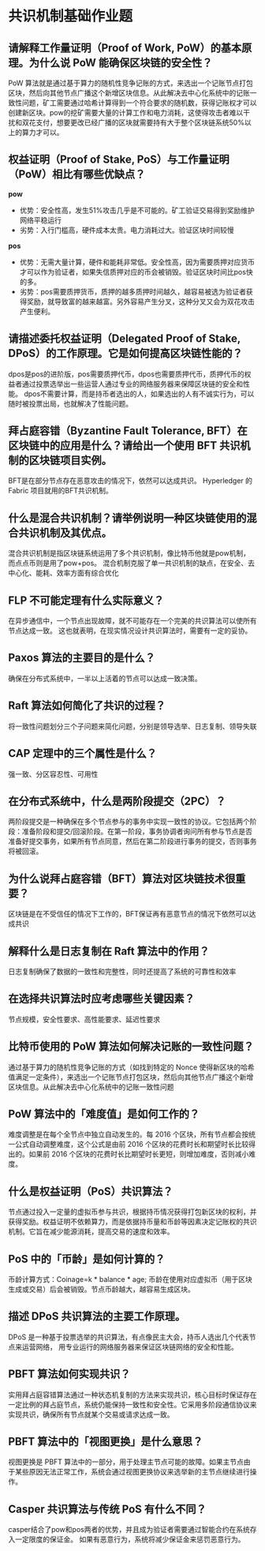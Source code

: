 # 共识机制基础作业题

## 请解释工作量证明（Proof of Work, PoW）的基本原理。为什么说 PoW 能确保区块链的安全性？
PoW 算法就是通过基于算力的随机性竞争记账的方式，来选出一个记账节点打包区块，然后向其他节点广播这个新增区块信息。从此解决去中心化系统中的记账一致性问题，矿工需要通过哈希计算得到一个符合要求的随机数，获得记账权才可以创建新区块。pow的挖矿需要大量的计算工作和电力消耗，这使得攻击者难以干扰和双花支付，想要更改已经广播的区块就需要持有大于整个区块链系统50%以上的算力才可以。

## 权益证明（Proof of Stake, PoS）与工作量证明（PoW）相比有哪些优缺点？
**pow** 
- 优势：安全性高，发生51%攻击几乎是不可能的。矿工验证交易得到奖励维护网络平稳运行 
- 劣势：入行门槛高，硬件成本太贵。电力消耗过大。验证区块时间较慢

**pos**
- 优势：无需大量计算，硬件和能耗非常低。安全性高，因为需要质押对应货币才可以作为验证者，如果失信质押对应的币会被销毁。验证区块时间比pos快的多。 
- 劣势：pos需要质押货币，质押的越多质押时间越久，越容易被选为验证者获得奖励，就导致富的越来越富。另外容易产生分叉，这种分叉又会为双花攻击产生便利。

## 请描述委托权益证明（Delegated Proof of Stake, DPoS）的工作原理。它是如何提高区块链性能的？
dpos是pos的进阶版，pos需要质押代币，dpos也需要质押代币，质押代币的权益者通过投票选举出一些运营人通过专业的网络服务器来保障区块链的安全和性能。 dpos不需要计算，而是持币者选出的人，如果选出的人有不诚实行为，可以随时被投票出局，也就解决了性能问题。


## 拜占庭容错（Byzantine Fault Tolerance, BFT）在区块链中的应用是什么？请给出一个使用 BFT 共识机制的区块链项目实例。
BFT是在部分节点存在恶意攻击的情况下，依然可以达成共识。 Hyperledger 的 Fabric 项目就用的BFT共识机制。

## 什么是混合共识机制？请举例说明一种区块链使用的混合共识机制及其优点。
混合共识机制是指区块链系统运用了多个共识机制，像比特币他就是pow机制，而点点币则是用了pow+pos。 混合机制克服了单一共识机制的缺点，在安全、去中心化、能耗、效率方面有综合优化

## FLP 不可能定理有什么实际意义？
在异步通信中，一个节点出现故障，就不可能存在一个完美的共识算法可以使所有节点达成一致。 这也就表明，在现实情况设计共识算法时，需要有一定的妥协。

## Paxos 算法的主要目的是什么？
确保在分布式系统中，一半以上活着的节点可以达成一致决策。

## Raft 算法如何简化了共识的过程？

将一致性问题划分三个子问题来简化问题，分别是领导选举、日志复制、领导失联

## CAP 定理中的三个属性是什么？
强一致、分区容忍性、可用性

## 在分布式系统中，什么是两阶段提交（2PC）？
两阶段提交是一种确保在多个节点参与的事务中实现一致性的协议。它包括两个阶段：准备阶段和提交/回滚阶段。在第一阶段，事务协调者询问所有参与节点是否准备好提交事务，如果所有节点同意，然后在第二阶段进行事务的提交，否则事务将被回滚。

## 为什么说拜占庭容错（BFT）算法对区块链技术很重要？
区块链是在不受信任的情况下工作的，BFT保证再有恶意节点的情况下依然可以达成共识

## 解释什么是日志复制在 Raft 算法中的作用？
日志复制确保了数据的一致性和完整性，同时还提高了系统的可靠性和效率

## 在选择共识算法时应考虑哪些关键因素？
节点规模，安全性要求、高性能要求、延迟性要求

## 比特币使用的 PoW 算法如何解决记账的一致性问题？
通过基于算力的随机性竞争记账的方式（如找到特定的 Nonce 使得新区块的哈希值满足一定条件），来选出一个记账节点打包区块，然后向其他节点广播这个新增区块信息。从此解决去中心化系统中的记账一致性问题

## PoW 算法中的「难度值」是如何工作的？
难度调整是在每个全节点中独立自动发生的。每 2016 个区块，所有节点都会按统一公式自动调整难度，这个公式是由前 2016 个区块的花费时长和期望时长比较得出的。如果前 2016 个区块的花费时长比期望时长更短，则增加难度，否则减小难度。


## 什么是权益证明（PoS）共识算法？
节点通过投入一定量的虚拟币参与共识，根据持币情况获得打包新区块的权利，并获得奖励。权益证明不依赖算力，而是依据持币量和币龄等因素决定记账权的共识机制。它旨在减少能源消耗，提高交易的速度和效率。

## PoS 中的「币龄」是如何计算的？
币龄计算方式：Coinage=k * balance * age; 币龄在使用对应虚拟币（用于区块生成或交易）后会被销毁。节点币龄越大，越容易生成区块。

## 描述 DPoS 共识算法的主要工作原理。
DPoS 是一种基于投票选举的共识算法，有点像民主大会，持币人选出几个代表节点来运营网络， 用专业运行的网络服务器来保证区块链网络的安全和性能。

## PBFT 算法如何实现共识？
 实用拜占庭容错算法通过一种状态机复制的方法来实现共识，核心目标时保证存在一定比例的拜占庭节点，系统仍能保持一致性和安全性。它采用多阶段通信协议来实现共识，确保所有节点就某个交易或请求达成一致。

## PBFT 算法中的「视图更换」是什么意思？
视图更换是 PBFT 算法中的一部分，用于处理主节点可能的故障。如果主节点由于某些原因无法正常工作，系统会通过视图更换协议来选举新的主节点继续进行操作。

## Casper 共识算法与传统 PoS 有什么不同？
casper结合了pow和pos两者的优势，并且成为验证者需要通过智能合约在系统存入一定限度的保证金。 如果有恶意行为，系统将减少保证金来惩罚恶意行为。